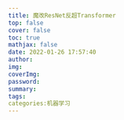```yaml
---
title: 魔改ResNet反超Transformer
top: false
cover: false
toc: true
mathjax: false
date: 2022-01-26 17:57:40
author:
img:
coverImg:
password:
summary:
tags:
categories:机器学习
---
```


# 

